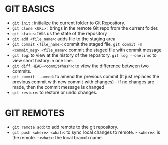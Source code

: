 # GIT BASICS
- `git init` : initialize the current folder to Git Repository.
- `git clone <URL>` : brings in the remote Git repo from <URL> the current folder.
- `git status`: tells us the state of the repository
- `git add <file_name>`: adds file to the staging area
- `git commit <file_name>`: commit the staged file.
       `git commit -m <commit_msg> <file_name>`: commit the staged file with commit message.
- `git log`: to view at the history of the repository.
      `git log --oneline`: to view short history in one line.
- `git diff HEAD~<commit#hash>`: to view the difference between two commits.
- `git commit --amend`: to amend the previous commit (It just replaces the previous commit with new commit with changes)
      - if no changes are made, then the commit message is changed
- `git restore`: to restore or undo changes.
# GIT REMOTES
- `git remote add`: to add remote to the git repository.
- `git push <where> <what>`: to sync local changes to remote.
        - `<where>`: is the remote.
		-`<what>`: the local branch name.
